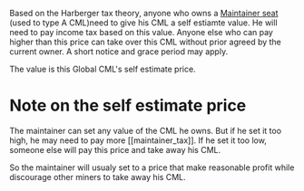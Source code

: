 Based on the Harberger tax theory, anyone who owns a [Maintainer seat](epoch10_billing_tax/Maintainer_Seat.md) (used to type A CML)need to give his CML a self estiamte value. He will need to pay income tax based on this value. Anyone else who can pay higher than this price can take over this CML without prior agreed by the current owner. A short notice and grace period may apply. 

The value is this Global CML's self estimate price.

# Note on the self estimate price
The maintainer can set any value of the CML he owns. But if he set it too high, he may need to pay more [[maintainer_tax]]. If he set it too low, someone else will pay this price and take away his CML.

So the maintainer will usualy set to a price that make reasonable profit while discourage other miners to take away his CML.